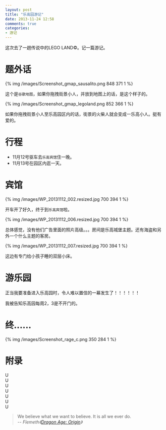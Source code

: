 ```yaml
---
layout: post
title: "乐高园游记"
date: 2013-11-24 12:58
comments: true
categories: 
- 游记
---
```

这次去了一趟传说中的LEGO LAND&copy;。记一篇游记。

<!--more-->

# 题外话

{% img /images/Screenshot_gmap_sausalito.png 848 371 1 %}

这个是`谷歌地图`，如果你拖拽街景小人，并放到地图上的话，是这个样子的。

{% img /images/Screenshot_gmap_legoland.png 852 366 1 %}

如果你拖拽街景小人至乐高园区内的话，街景的火柴人就会变成一乐高小人。挺有爱的。

# 行程

* 11月12号驱车去`乐高宾馆`住一晚。
* 11月13号在园区内逛一天。

# 宾馆

{% img /images/WP_20131112_002.resized.jpg 700 394 1 %}

开车开了好久，终于到`乐高宾馆`啦。

{% img /images/WP_20131112_006.resized.jpg 700 394 1 %}

总体感觉，没有他们广告里面的照片高级。。。房间是乐高城堡主题。还有海盗和另外一个什么主题的客房。

{% img /images/WP_20131112_007.resized.jpg 700 394 1 %}

这边有专门给小孩子睡的双层小床。

# 游乐园

正当我要准备进入乐高园时，令人难以置信的一幕发生了！！！！！！

我被告知乐高园每周2，3是不开门的。

# 终......

{% img /images/Screenshot_rage_c.png 350 284 1 %}

# 附录
U  
U  
U  
U  
U  
U  
U  
> We believe what we want to believe. It is all we ever do.  
> -- <cite>Flemeth《[Dragon Age: Origin](http://en.wikipedia.org/wiki/Dragon_Age:_Origins)》</cite>

